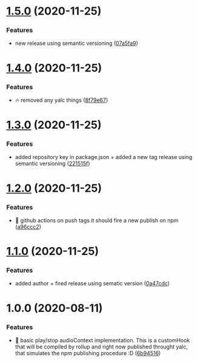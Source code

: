 # [1.5.0](https://github.com/lincerossa/jvibes/compare/v1.4.0...v1.5.0) (2020-11-25)


### Features

* new release using semantic versioning ([07a5fa9](https://github.com/lincerossa/jvibes/commit/07a5fa95926984c290c1a87d6ee4da34e3cca0e3))

# [1.4.0](https://github.com/lincerossa/jvibes/compare/v1.3.0...v1.4.0) (2020-11-25)


### Features

* 🔥 removed any yalc things ([8f79e67](https://github.com/lincerossa/jvibes/commit/8f79e679881b40706c750faabfbb908f4ef6209f))

# [1.3.0](https://github.com/lincerossa/jvibes/compare/v1.2.0...v1.3.0) (2020-11-25)


### Features

* added repository key in package.json + added a new tag release using semantic versioning ([221515f](https://github.com/lincerossa/jvibes/commit/221515f08ad95bc4a0024cf0b5b71376e7f65832))

# [1.2.0](https://github.com/Lincerossa/jvibes/compare/v1.1.0...v1.2.0) (2020-11-25)


### Features

* 🤖 github actions on push tags it should fire a new publish on npm ([a96ccc2](https://github.com/Lincerossa/jvibes/commit/a96ccc23217a8e05d48793ac5a84d331cb26d3fb))

# [1.1.0](https://github.com/Lincerossa/jvibes/compare/v1.0.0...v1.1.0) (2020-11-25)


### Features

* added author + fired release using sematic version ([0a47cdc](https://github.com/Lincerossa/jvibes/commit/0a47cdc2b0c8f0f6cd5a419c0863f4c930bbac3a))

# 1.0.0 (2020-08-11)


### Features

* 🚀 basic play/stop audioContext implementation.  This is a customHook that will be compiled by rollup and right now published throught yalc, that simulates the npm publishing procedure :D ([6b94516](https://github.com/Lincerossa/jvibes/commit/6b945161314a4292beff400bdbeec4a620b1efbf))
